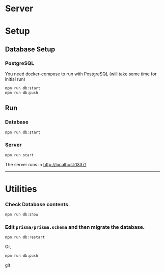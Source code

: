 # Server

# Setup

## Database Setup
### PostgreSQL
You need docker-compose to run with PostgreSQL (will take some time for initial run)
```bash
npm run db:start
npm run db:push
```

## Run
### Database
```bash
npm run db:start
```

### Server
```bash
npm run start
```
The server runs in [http://localhost:1337/](http://localhost:1337/)

<hr>

# Utilities
### Check Database contents.
```bash
npm run db:show
```

### Edit `prisma/prisma.schema` and then migrate the database.
```bash
npm run db:restart
```
Or,
```bash
npm run db:push
```
git 
